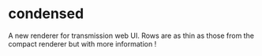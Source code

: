 condensed
=========

A new renderer for transmission web UI. Rows are as thin as those from the compact renderer but with more information !
